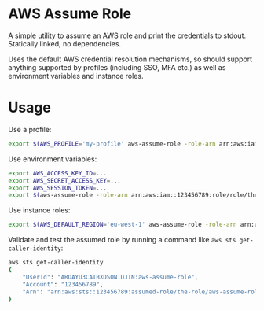 # AWS Assume Role

A simple utility to assume an AWS role and print the credentials to stdout. Statically linked, no dependencies.

Uses the default AWS credential resolution mechanisms, so should support anything supported by profiles (including SSO,
MFA etc.) as well as environment variables and instance roles.

# Usage

Use a profile:

```sh
export $(AWS_PROFILE='my-profile' aws-assume-role -role-arn arn:aws:iam::123456789:role/role/the-role)
```

Use environment variables:

```sh
export AWS_ACCESS_KEY_ID=...
export AWS_SECRET_ACCESS_KEY=...
export AWS_SESSION_TOKEN=...
export $(aws-assume-role -role-arn arn:aws:iam::123456789:role/role/the-role)
```

Use instance roles:

```sh
export $(AWS_DEFAULT_REGION='eu-west-1' aws-assume-role -role-arn arn:aws:iam::123456789:role/role/the-role)
```

Validate and test the assumed role by running a command like `aws sts get-caller-identity`:

```sh
aws sts get-caller-identity
{
    "UserId": "AROAYU3CAIBXDSONTDJIN:aws-assume-role",
    "Account": "123456789",
    "Arn": "arn:aws:sts::123456789:assumed-role/the-role/aws-assume-role"
}
```
